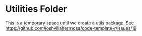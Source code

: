 # Utilities Folder

This is a temporary space until we create a utils package. See https://github.com/joshvillahermosa/code-template-r/issues/19
